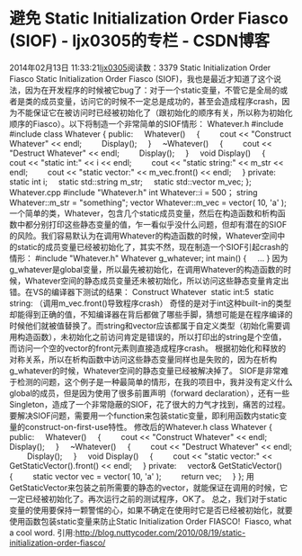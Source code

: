 # 避免 Static Initialization Order Fiasco (SIOF) - ljx0305的专栏 - CSDN博客
2014年02月13日 11:33:21[ljx0305](https://me.csdn.net/ljx0305)阅读数：3379
Static Initialization Order Fiasco
Static Initialization Order Fiasco (SIOF)，我也是最近才知道了这个说法，因为在开发程序的时候被它bug了：对于一个static变量，不管它是全局的或者是类的成员变量，访问它的时候不一定总是成功的，甚至会造成程序crash，因为不能保证它在被访问时已经被初始化了（跟初始化的顺序有关，所以称为初始化顺序的Fiasco）。以下将制造一个非常简单的SIOF情形：
Whatever.h
#include <vector> 
#include <string> 
class Whatever 
{ 
public: 
    Whatever() 
    { 
        cout << "Construct Whatever" << endl; 
        Display(); 
    } 
    ~Whatever() 
    { 
        cout << "Destruct Whatever" << endl; 
        Display(); 
    } 
    void Display() 
    { 
        cout << "static int:" << i << endl; 
        cout << "static string:" << m_str << endl; 
        cout << "static vector:" << m_vec.front() << endl; 
    } 
private: 
    static int i; 
    static std::string m_str; 
    static std::vector<char> m_vec; 
}; 
Whatever.cpp
#include "Whatever.h" 
int Whatever::i = 500； 
string Whatever::m_str = "something"; 
vector<char> Whatever::m_vec = vector<char>( 10, 'a' ); 
一个简单的类，Whatever，包含几个static成员变量，然后在构造函数和析构函数中都分别打印这些静态变量的值，乍一看似乎没什么问题，但却有潜在的SIOF的风险。我们容易默认为在调用Whatever的构造函数的时候，Whatever空间中的static的成员变量已经被初始化了，其实不然，现在制造一个SIOF引起crash的情形：
#include "Whatever.h" 
Whatever g_whatever; 
int main() 
{ 
    ... 
} 
因为g_whatever是global变量，所以最先被初始化，在调用Whatever的构造函数的时候，Whatever空间的静态成员变量还未被初始化，所以访问这些静态变量肯定出错。在VS的编译器下测试的结果：
Construct Whatever
 static int:5
 static string:
（调用m_vec.front()导致程序crash）
奇怪的是对于int这种built-in的类型却能得到正确的值，不知编译器在背后都做了哪些手脚，猜想可能是在程序编译的时候他们就被值替换了。而string和vector应该都属于自定义类型（初始化需要调用构造函数），未初始化之前访问肯定是错误的，所以打印出的string是个空值，而访问一个空的vector的front元素则直接造成程序crash。
根据初始化和释放的对称关系，所以在析构函数中访问这些静态变量同样也是失败的，因为在析构g_whatever的时候，Whatever空间的静态变量已经被解决掉了。
SIOF是非常难于检测的问题，这个例子是一种最简单的情形，在我的项目中，我并没有定义什么global的成员，但是因为使用了很多前置声明（forward declaration），还有一些Singleton，造成了一个非常隐蔽的SIOF，花了很大的力气才找到，痛苦的过程。
要解决SIOF问题，需要用一个function来包装static变量，即利用函数内static变量的construct-on-first-use特性。
修改后的Whatever.h
class Whatever 
{ 
public: 
    Whatever() 
    { 
        cout << "Construct Whatever" << endl; 
        Display(); 
    } 
    ~Whatever() 
    { 
        cout << "Destruct Whatever" << endl; 
        Display(); 
    } 
    void Display() 
    { 
        cout << "static vector:" << GetStaticVector().front() << endl; 
    } 
private: 
    vector<char>& GetStaticVector() 
    { 
        static vector<char> vec = vector<char>( 10, 'a' ); 
        return vec; 
    } 
}; 
用GetStaticVector来包装之前所需要的静态的vector，就能保证在调用的时候，它一定已经被初始化了。再次运行之前的测试程序，OK了。
总之，我们对于static变量的使用要保持一颗警惕的心，如果不确定在使用时它是否已经被初始化，就要使用函数包装static变量来防止Static Initialization Order FIASCO!
 Fiasco, what a cool word.
引用:http://blog.nuttycoder.com/2010/08/19/static-initialization-order-fiasco/
